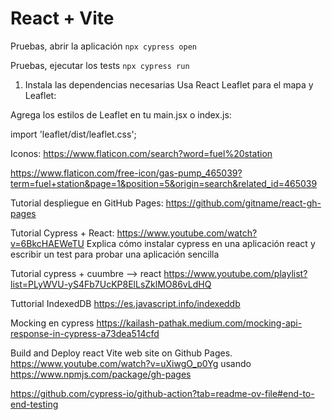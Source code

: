 # React + Vite

Pruebas, abrir la aplicación
`npx cypress open`

Pruebas, ejecutar los tests
`npx cypress run`


1. Instala las dependencias necesarias
Usa React Leaflet para el mapa y Leaflet:

Agrega los estilos de Leaflet en tu main.jsx o index.js:

import 'leaflet/dist/leaflet.css';


Iconos: https://www.flaticon.com/search?word=fuel%20station 

https://www.flaticon.com/free-icon/gas-pump_465039?term=fuel+station&page=1&position=5&origin=search&related_id=465039

Tutorial despliegue en GitHub Pages: https://github.com/gitname/react-gh-pages 

Tutorial Cypress + React: https://www.youtube.com/watch?v=6BkcHAEWeTU
Explica cómo instalar cypress en una aplicación react y escribir un test para probar una aplicación sencilla 

Tutorial cypress + cuumbre --> react https://www.youtube.com/playlist?list=PLyWVU-yS4Fb7UcKP8ElLsZklMO86vLdHQ 

Tuttorial IndexedDB https://es.javascript.info/indexeddb

Mocking en cypress https://kailash-pathak.medium.com/mocking-api-response-in-cypress-a73dea514cfd 

Build and Deploy react Vite web site on Github Pages. https://www.youtube.com/watch?v=uXiwgO_p0Yg usando https://www.npmjs.com/package/gh-pages

https://github.com/cypress-io/github-action?tab=readme-ov-file#end-to-end-testing